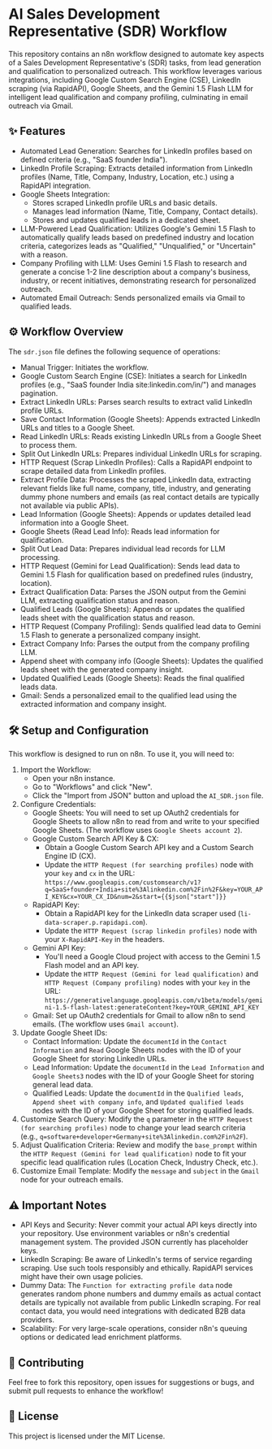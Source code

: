 # AI Sales Development Representative (SDR) Workflow

This repository contains an n8n workflow designed to automate key aspects of a Sales Development Representative's (SDR) tasks, from lead generation and qualification to personalized outreach. This workflow leverages various integrations, including Google Custom Search Engine (CSE), LinkedIn scraping (via RapidAPI), Google Sheets, and the Gemini 1.5 Flash LLM for intelligent lead qualification and company profiling, culminating in email outreach via Gmail.

## ✨ Features

* Automated Lead Generation: Searches for LinkedIn profiles based on defined criteria (e.g., "SaaS founder India").
* LinkedIn Profile Scraping: Extracts detailed information from LinkedIn profiles (Name, Title, Company, Industry, Location, etc.) using a RapidAPI integration.
* Google Sheets Integration:
    * Stores scraped LinkedIn profile URLs and basic details.
    * Manages lead information (Name, Title, Company, Contact details).
    * Stores and updates qualified leads in a dedicated sheet.
* LLM-Powered Lead Qualification: Utilizes Google's Gemini 1.5 Flash to automatically qualify leads based on predefined industry and location criteria, categorizes leads as "Qualified," "Unqualified," or "Uncertain" with a reason.
* Company Profiling with LLM: Uses Gemini 1.5 Flash to research and generate a concise 1-2 line description about a company's business, industry, or recent initiatives, demonstrating research for personalized outreach.
* Automated Email Outreach: Sends personalized emails via Gmail to qualified leads.

## ⚙️ Workflow Overview

The `sdr.json` file defines the following sequence of operations:

* Manual Trigger: Initiates the workflow.
* Google Custom Search Engine (CSE): Initiates a search for LinkedIn profiles (e.g., "SaaS founder India site:linkedin.com/in/") and manages pagination.
* Extract LinkedIn URLs: Parses search results to extract valid LinkedIn profile URLs.
* Save Contact Information (Google Sheets): Appends extracted LinkedIn URLs and titles to a Google Sheet.
* Read LinkedIn URLs: Reads existing LinkedIn URLs from a Google Sheet to process them.
* Split Out LinkedIn URLs: Prepares individual LinkedIn URLs for scraping.
* HTTP Request (Scrap LinkedIn Profiles): Calls a RapidAPI endpoint to scrape detailed data from LinkedIn profiles.
* Extract Profile Data: Processes the scraped LinkedIn data, extracting relevant fields like full name, company, title, industry, and generating dummy phone numbers and emails (as real contact details are typically not available via public APIs).
* Lead Information (Google Sheets): Appends or updates detailed lead information into a Google Sheet.
* Google Sheets (Read Lead Info): Reads lead information for qualification.
* Split Out Lead Data: Prepares individual lead records for LLM processing.
* HTTP Request (Gemini for Lead Qualification): Sends lead data to Gemini 1.5 Flash for qualification based on predefined rules (industry, location).
* Extract Qualification Data: Parses the JSON output from the Gemini LLM, extracting qualification status and reason.
* Qualified Leads (Google Sheets): Appends or updates the qualified leads sheet with the qualification status and reason.
* HTTP Request (Company Profiling): Sends qualified lead data to Gemini 1.5 Flash to generate a personalized company insight.
* Extract Company Info: Parses the output from the company profiling LLM.
* Append sheet with company info (Google Sheets): Updates the qualified leads sheet with the generated company insight.
* Updated Qualified Leads (Google Sheets): Reads the final qualified leads data.
* Gmail: Sends a personalized email to the qualified lead using the extracted information and company insight.

## 🛠️ Setup and Configuration

This workflow is designed to run on n8n. To use it, you will need to:

1.  Import the Workflow:
    * Open your n8n instance.
    * Go to "Workflows" and click "New".
    * Click the "Import from JSON" button and upload the `AI_SDR.json` file.
2.  Configure Credentials:
    * Google Sheets: You will need to set up OAuth2 credentials for Google Sheets to allow n8n to read from and write to your specified Google Sheets. (The workflow uses `Google Sheets account 2`).
    * Google Custom Search API Key & CX:
        * Obtain a Google Custom Search API key and a Custom Search Engine ID (CX).
        * Update the `HTTP Request (for searching profiles)` node with your `key` and `cx` in the URL: `https://www.googleapis.com/customsearch/v1?q=SaaS+founder+India+site%3Alinkedin.com%2Fin%2F&key=YOUR_API_KEY&cx=YOUR_CX_ID&num=2&start={{$json["start"]}}`
    * RapidAPI Key:
        * Obtain a RapidAPI key for the LinkedIn data scraper used (`li-data-scraper.p.rapidapi.com`).
        * Update the `HTTP Request (scrap linkedin profiles)` node with your `X-RapidAPI-Key` in the headers.
    * Gemini API Key:
        * You'll need a Google Cloud project with access to the Gemini 1.5 Flash model and an API key.
        * Update the `HTTP Request (Gemini for lead qualification)` and `HTTP Request (Company profiling)` nodes with your `key` in the URL: `https://generativelanguage.googleapis.com/v1beta/models/gemini-1.5-flash-latest:generateContent?key=YOUR_GEMINI_API_KEY`
    * Gmail: Set up OAuth2 credentials for Gmail to allow n8n to send emails. (The workflow uses `Gmail account`).
3.  Update Google Sheet IDs:
    * Contact Information: Update the `documentId` in the `Contact Information` and `Read` Google Sheets nodes with the ID of your Google Sheet for storing LinkedIn URLs.
    * Lead Information: Update the `documentId` in the `Lead Information` and `Google Sheets3` nodes with the ID of your Google Sheet for storing general lead data.
    * Qualified Leads: Update the `documentId` in the `Qualified leads`, `Append sheet with company info`, and `Updated qualified leads` nodes with the ID of your Google Sheet for storing qualified leads.
4.  Customize Search Query: Modify the `q` parameter in the `HTTP Request (for searching profiles)` node to change your lead search criteria (e.g., `q=software+developer+Germany+site%3Alinkedin.com%2Fin%2F`).
5.  Adjust Qualification Criteria: Review and modify the `base_prompt` within the `HTTP Request (Gemini for lead qualification)` node to fit your specific lead qualification rules (Location Check, Industry Check, etc.).
6.  Customize Email Template: Modify the `message` and `subject` in the `Gmail` node for your outreach emails.

## ⚠️ Important Notes

* API Keys and Security: Never commit your actual API keys directly into your repository. Use environment variables or n8n's credential management system. The provided JSON currently has placeholder keys.
* LinkedIn Scraping: Be aware of LinkedIn's terms of service regarding scraping. Use such tools responsibly and ethically. RapidAPI services might have their own usage policies.
* Dummy Data: The `Function for extracting profile data` node generates random phone numbers and dummy emails as actual contact details are typically not available from public LinkedIn scraping. For real contact data, you would need integrations with dedicated B2B data providers.
* Scalability: For very large-scale operations, consider n8n's queuing options or dedicated lead enrichment platforms.

## 🤝 Contributing

Feel free to fork this repository, open issues for suggestions or bugs, and submit pull requests to enhance the workflow!

## 📄 License

This project is licensed under the MIT License.

